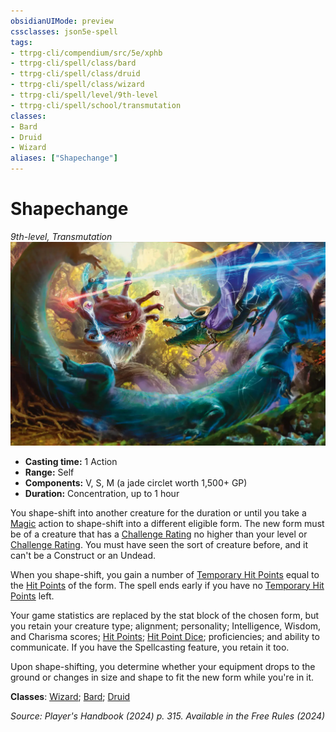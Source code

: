 ```yaml
---
obsidianUIMode: preview
cssclasses: json5e-spell
tags:
- ttrpg-cli/compendium/src/5e/xphb
- ttrpg-cli/spell/class/bard
- ttrpg-cli/spell/class/druid
- ttrpg-cli/spell/class/wizard
- ttrpg-cli/spell/level/9th-level
- ttrpg-cli/spell/school/transmutation
classes:
- Bard
- Druid
- Wizard
aliases: ["Shapechange"]
---
```

# Shapechange
*9th-level, Transmutation*  
![](Misc%20Files/CLI/compendium/spells/img/shapechange.webp#right)

- **Casting time:** 1 Action
- **Range:** Self
- **Components:** V, S, M (a jade circlet worth 1,500+ GP)
- **Duration:** Concentration, up to 1 hour

You shape-shift into another creature for the duration or until you take a [Magic](Misc%20Files/CLI/rules/actions.md#Magic) action to shape-shift into a different eligible form. The new form must be of a creature that has a [Challenge Rating](Misc%20Files/CLI/rules/variant-rules/challenge-rating-xphb.md) no higher than your level or [Challenge Rating](Misc%20Files/CLI/rules/variant-rules/challenge-rating-xphb.md). You must have seen the sort of creature before, and it can't be a Construct or an Undead.

When you shape-shift, you gain a number of [Temporary Hit Points](Misc%20Files/CLI/rules/variant-rules/temporary-hit-points-xphb.md) equal to the [Hit Points](Misc%20Files/CLI/rules/variant-rules/hit-points-xphb.md) of the form. The spell ends early if you have no [Temporary Hit Points](Misc%20Files/CLI/rules/variant-rules/temporary-hit-points-xphb.md) left.

Your game statistics are replaced by the stat block of the chosen form, but you retain your creature type; alignment; personality; Intelligence, Wisdom, and Charisma scores; [Hit Points](Misc%20Files/CLI/rules/variant-rules/hit-points-xphb.md); [Hit Point Dice](Misc%20Files/CLI/rules/variant-rules/hit-point-dice-xphb.md); proficiencies; and ability to communicate. If you have the Spellcasting feature, you retain it too.

Upon shape-shifting, you determine whether your equipment drops to the ground or changes in size and shape to fit the new form while you're in it.

**Classes**: [Wizard](Misc%20Files/CLI/compendium/lists/list-spells-classes-wizard.md); [Bard](Misc%20Files/CLI/compendium/lists/list-spells-classes-bard.md); [Druid](Misc%20Files/CLI/compendium/lists/list-spells-classes-druid.md)

*Source: Player's Handbook (2024) p. 315. Available in the Free Rules (2024)*